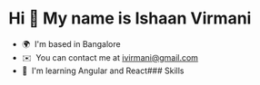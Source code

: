 Hi 👋 My name is Ishaan Virmani
===============================

*   🌍  I'm based in Bangalore
*   ✉️  You can contact me at [ivirmani@gmail.com](mailto:ivirmani@gmail.com)
*   🧠  I'm learning Angular and React### Skills<p align="left">

